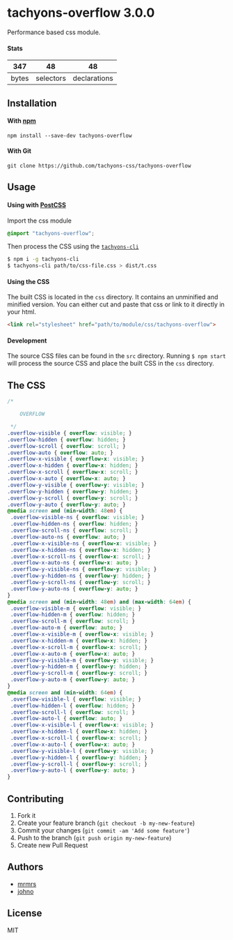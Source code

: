 # tachyons-overflow 3.0.0

Performance based css module.

#### Stats

347 | 48 | 48
---|---|---
bytes | selectors | declarations

## Installation

#### With [npm](https://npmjs.com)

```
npm install --save-dev tachyons-overflow
```

#### With Git

```
git clone https://github.com/tachyons-css/tachyons-overflow
```

## Usage

#### Using with [PostCSS](https://github.com/postcss/postcss)

Import the css module

```css
@import "tachyons-overflow";
```

Then process the CSS using the [`tachyons-cli`](https://github.com/tachyons-css/tachyons-cli)

```sh
$ npm i -g tachyons-cli
$ tachyons-cli path/to/css-file.css > dist/t.css
```

#### Using the CSS

The built CSS is located in the `css` directory. It contains an unminified and minified version.
You can either cut and paste that css or link to it directly in your html.

```html
<link rel="stylesheet" href="path/to/module/css/tachyons-overflow">
```

#### Development

The source CSS files can be found in the `src` directory.
Running `$ npm start` will process the source CSS and place the built CSS in the `css` directory.

## The CSS

```css
/*

    OVERFLOW

 */
.overflow-visible { overflow: visible; }
.overflow-hidden { overflow: hidden; }
.overflow-scroll { overflow: scroll; }
.overflow-auto { overflow: auto; }
.overflow-x-visible { overflow-x: visible; }
.overflow-x-hidden { overflow-x: hidden; }
.overflow-x-scroll { overflow-x: scroll; }
.overflow-x-auto { overflow-x: auto; }
.overflow-y-visible { overflow-y: visible; }
.overflow-y-hidden { overflow-y: hidden; }
.overflow-y-scroll { overflow-y: scroll; }
.overflow-y-auto { overflow-y: auto; }
@media screen and (min-width: 48em) {
 .overflow-visible-ns { overflow: visible; }
 .overflow-hidden-ns { overflow: hidden; }
 .overflow-scroll-ns { overflow: scroll; }
 .overflow-auto-ns { overflow: auto; }
 .overflow-x-visible-ns { overflow-x: visible; }
 .overflow-x-hidden-ns { overflow-x: hidden; }
 .overflow-x-scroll-ns { overflow-x: scroll; }
 .overflow-x-auto-ns { overflow-x: auto; }
 .overflow-y-visible-ns { overflow-y: visible; }
 .overflow-y-hidden-ns { overflow-y: hidden; }
 .overflow-y-scroll-ns { overflow-y: scroll; }
 .overflow-y-auto-ns { overflow-y: auto; }
}
@media screen and (min-width: 48em) and (max-width: 64em) {
 .overflow-visible-m { overflow: visible; }
 .overflow-hidden-m { overflow: hidden; }
 .overflow-scroll-m { overflow: scroll; }
 .overflow-auto-m { overflow: auto; }
 .overflow-x-visible-m { overflow-x: visible; }
 .overflow-x-hidden-m { overflow-x: hidden; }
 .overflow-x-scroll-m { overflow-x: scroll; }
 .overflow-x-auto-m { overflow-x: auto; }
 .overflow-y-visible-m { overflow-y: visible; }
 .overflow-y-hidden-m { overflow-y: hidden; }
 .overflow-y-scroll-m { overflow-y: scroll; }
 .overflow-y-auto-m { overflow-y: auto; }
}
@media screen and (min-width: 64em) {
 .overflow-visible-l { overflow: visible; }
 .overflow-hidden-l { overflow: hidden; }
 .overflow-scroll-l { overflow: scroll; }
 .overflow-auto-l { overflow: auto; }
 .overflow-x-visible-l { overflow-x: visible; }
 .overflow-x-hidden-l { overflow-x: hidden; }
 .overflow-x-scroll-l { overflow-x: scroll; }
 .overflow-x-auto-l { overflow-x: auto; }
 .overflow-y-visible-l { overflow-y: visible; }
 .overflow-y-hidden-l { overflow-y: hidden; }
 .overflow-y-scroll-l { overflow-y: scroll; }
 .overflow-y-auto-l { overflow-y: auto; }
}
```

## Contributing

1. Fork it
2. Create your feature branch (`git checkout -b my-new-feature`)
3. Commit your changes (`git commit -am 'Add some feature'`)
4. Push to the branch (`git push origin my-new-feature`)
5. Create new Pull Request

## Authors

* [mrmrs](http://mrmrs.io)
* [johno](http://johnotander.com)

## License

MIT

